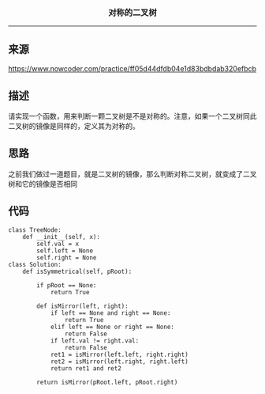 ### <center>对称的二叉树
***
## 来源

https://www.nowcoder.com/practice/ff05d44dfdb04e1d83bdbdab320efbcb

## 描述

请实现一个函数，用来判断一颗二叉树是不是对称的。注意，如果一个二叉树同此二叉树的镜像是同样的，定义其为对称的。

## 思路

之前我们做过一道题目，就是二叉树的镜像，那么判断对称二叉树，就变成了二叉树和它的镜像是否相同

## 代码

```
class TreeNode:
    def __init__(self, x):
        self.val = x
        self.left = None
        self.right = None
class Solution:
    def isSymmetrical(self, pRoot):

        if pRoot == None:
            return True

        def isMirror(left, right):
            if left == None and right == None:
                return True
            elif left == None or right == None:
                return False
            if left.val != right.val:
                return False
            ret1 = isMirror(left.left, right.right)
            ret2 = isMirror(left.right, right.left)
            return ret1 and ret2

        return isMirror(pRoot.left, pRoot.right)
```

